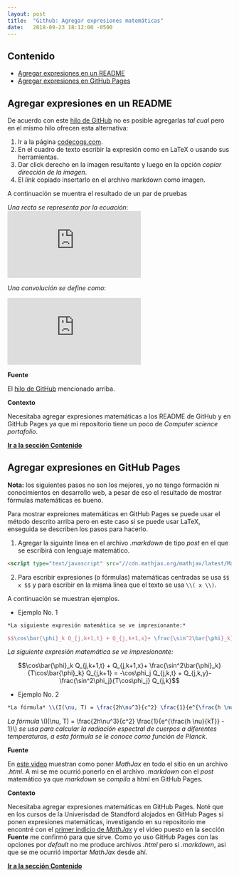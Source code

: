 ```yaml
---
layout: post
title:  "Github: Agregar expresiones matemáticas"
date:   2018-09-23 18:12:00 -0500
--- 
```


## Contenido

* [Agregar expresiones en un README](#agregar-expresiones-en-un-readme)
* [Agregar expresiones en GitHub Pages](#agregar-expresiones-en-github-pages)

## Agregar expresiones en un README

De acuerdo con este [hilo de GitHub] no es posible agregarlas *tal cual* pero en el mismo hilo ofrecen esta alternativa:

1. Ir a la página [codecogs.com](https://www.codecogs.com/latex/eqneditor.php).
2. En el cuadro de texto escribir la expresión como en LaTeX o usando sus herramientas.
3. Dar click derecho en la imagen resultante y luego en la opción *copiar dirección de la imagen*.
4. El *link* copiado insertarlo en el archivo markdown como imagen.

A continuación se muentra el resultado de un par de pruebas

*Una recta se representa por la ecuación*: ![recta](https://latex.codecogs.com/gif.latex?%24y%3Dmx&plus;b%24)

*Una convolución se define como*:

![convolucion](https://latex.codecogs.com/gif.latex?%24%24w%28x%2Cy%29%20*%20f%28x%2Cy%29%20%3D%20%5Csum_%7Bs%3D-a%7D%5Ea%20%5Csum_%7Bt%3D-b%7D%5Eb%20w%28s%2Ct%29%20f%28x-s%2Cy-t%29%24%24)

**Fuente**

El [hilo de GitHub] mencionado arriba.

**Contexto**

Necesitaba agregar expresiones matemáticas a los README de GitHub y en GitHub Pages ya que mi repositorio tiene un poco de *Computer science portafolio*.

[**Ir a la sección Contenido**]

## Agregar expresiones en GitHub Pages

**Nota:** los siguientes pasos no son los mejores, yo no tengo formación ni conocimientos en desarrollo web, a pesar de eso el resultado de mostrar fórmulas matemáticas es bueno.

Para mostrar expreiones matemáticas en GitHub Pages se puede usar el método descrito arriba pero en este caso si se puede usar LaTeX, enseguida se describen los pasos para hacerlo.

1. Agregar la siguinte linea en el archivo *.markdown* de tipo *post* en el que se escribirá con lenguaje matemático.
```html
<script type="text/javascript" src="//cdn.mathjax.org/mathjax/latest/MathJax.js?config=TeX-AMS-MML_HTMLorMML"></script>
```

2. Para escribir expresiones (o fórmulas) matemáticas centradas se usa `$$ x $$` y para escribir en la misma linea que el texto se usa `\\( x \\)`.

A continuación se muestran ejemplos.

* Ejemplo No. 1

```latex
*La siguiente expresión matemática se ve impresionante:*

$$\cos\bar{\phi}_k Q_{j,k+1,t} + Q_{j,k+1,x}+ \frac{\sin^2\bar{\phi}_k}{T\cos\bar{\phi}_k} Q_{j,k+1} = -\cos\phi_j Q_{j,k,t} + Q_{j,k,y}-\frac{\sin^2\phi_j}{T\cos\phi_j} Q_{j,k}$$

```
*La siguiente expresión matemática se ve impresionante:*

$$\cos\bar{\phi}_k Q_{j,k+1,t} + Q_{j,k+1,x}+ \frac{\sin^2\bar{\phi}_k}{T\cos\bar{\phi}_k} Q_{j,k+1} = -\cos\phi_j Q_{j,k,t} + Q_{j,k,y}-\frac{\sin^2\phi_j}{T\cos\phi_j} Q_{j,k}$$

* Ejemplo No. 2

```latex
*La fórmula* \\(I(\nu, T) = \frac{2h\nu^3}{c^2} \frac{1}{e^{\frac{h \nu}{kT}} - 1}\\) *se usa para calcular la radiación espectral de cuerpos a diferentes temperaturas, a esta fórmula se le conoce como función de Planck*.
```
*La fórmula* \\(I(\nu, T) = \frac{2h\nu^3}{c^2} \frac{1}{e^{\frac{h \nu}{kT}} - 1}\\) *se usa para calcular la radiación espectral de cuerpos a diferentes temperaturas, a esta fórmula se le conoce como función de Planck*.

**Fuente**

En [este video](https://www.youtube.com/watch?v=qWrcgHwSG8M) muestran como poner *MathJax* en todo el sitio en un archivo *.html*. A mi se me ocurrió ponerlo en el archivo *.markdown* con el *post* matemático ya que *markdown* se *compila* a html en GitHub Pages.

**Contexto**

Necesitaba agregar expresiones matemáticas en GitHub Pages. Noté que en los cursos de la Univerisdad de Standford alojados en GitHub Pages si ponen expresiones matemáticas, investigando en su repositorio me encontré con el [primer indicio de *MathJax*](https://github.com/cs231n/cs231n.github.io/blob/master/_layouts/default.html) y el video puesto en la sección  **Fuente** me confirmó para que sirve. Como yo uso GitHub Pages con las opciones por *default* no me produce archivos *.html* pero si *.markdown*, asi que se me ocurrió importar *MathJax* desde ahí.

[**Ir a la sección Contenido**]

[**Ir a la sección Contenido**]: #contenido

[hilo de GitHub]: https://github.com/github/markup/issues/897

<script type="text/javascript" src="//cdn.mathjax.org/mathjax/latest/MathJax.js?config=TeX-AMS-MML_HTMLorMML"></script>
